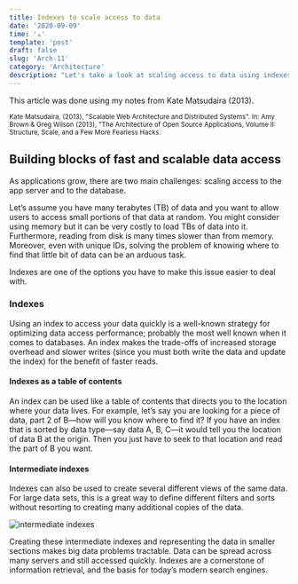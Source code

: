 ```yaml
---
title: Indexes to scale access to data
date: '2020-09-09'
time: '☕️'
template: 'post'
draft: false
slug: 'Arch-11'
category: 'Architecture'
description: "Let's take a look at scaling access to data using indexes with Kate Matsudaira"
---
```


This article was done using my notes from Kate Matsudaira (2013).

<sub>Kate Matsudaira, (2013), "Scalable Web Architecture and Distributed Systems". In: Amy Brown & Greg Wilson (2013), "The Architecture of Open Source Applications, Volume II: Structure, Scale, and a Few More Fearless Hacks.</sub>

## Building blocks of fast and scalable data access

As applications grow, there are two main challenges: scaling access to the app server and to the database.

Let’s assume you have many terabytes (TB) of data and you want to allow users to access small portions of that data at random. You might consider using memory but it can be very costly to load TBs of data into it. Furthermore, reading from disk is many times slower than from memory. Moreover, even with unique IDs, solving the problem of knowing where to find that little bit of data can be an arduous task.

Indexes are one of the options you have to make this issue easier to deal with.

### Indexes

Using an index to access your data quickly is a well-known strategy for optimizing data access performance; probably the most well known when it comes to databases. An index makes the trade-offs of increased storage overhead and slower writes (since you must both write the data and
update the index) for the benefit of faster reads.

#### Indexes as a table of contents

An index can be used like a table of contents that directs you to the location where your data lives. For example, let’s say you are looking for a piece of data, part 2 of B—how will you know where to find it? If you have an index that is sorted by data type—say data A, B, C—it would tell
you the location of data B at the origin. Then you just have to seek to that location and read the part of B you want.

#### Intermediate indexes

Indexes can also be used to create several different views of the same data. For large data sets, this is a great way to define different filters and sorts without resorting to creating many additional copies of the data.

![intermediate indexes](/media/indexes_views.png)

Creating these intermediate indexes and representing the data in smaller sections makes big data problems tractable. Data can be spread across many servers and still accessed quickly. Indexes are a cornerstone of information retrieval, and the basis for today’s modern search engines.